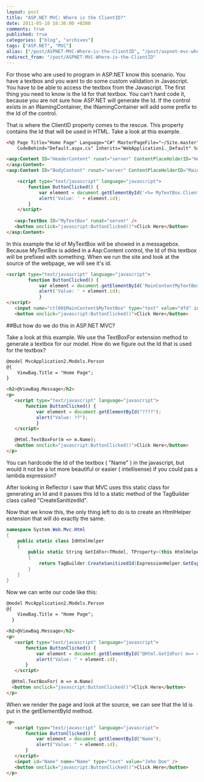 ```yaml
---
layout: post
title: "ASP.NET MVC: Where is the ClientID?"
date: 2011-05-10 16:36:00 +0200
comments: true
published: true
categories: ["blog", "archives"]
tags: ["ASP.NET", "MVC"]
alias: ["/post/ASPNET-MVC-Where-is-the-ClientID", "/post/aspnet-mvc-where-is-the-clientid"]
redirect_from: "/post/ASPNET-MVC-Where-is-the-ClientID"
---
```

For those who are used to program in ASP.NET know this scenario. You have a textbox and you want to do some custom validation in Javascript. You have to be able to access the textbox from the Javascript. The first thing you need to know is the Id for that textbox. You can't hard code it, because you are not sure how ASP.NET will generate the Id. If the control exists in an INamingContainer, the INamingContainer will add some prefix to the Id of the control.


That is where the ClientID property comes to the rescue. This property contains the Id that will be used in HTML. Take a look at this example.

```html
<%@ Page Title="Home Page" Language="C#" MasterPageFile="~/Site.master" AutoEventWireup="true"
    CodeBehind="Default.aspx.cs" Inherits="WebApplication1._Default" %>

<asp:Content ID="HeaderContent" runat="server" ContentPlaceHolderID="HeadContent">
</asp:Content>
<asp:Content ID="BodyContent" runat="server" ContentPlaceHolderID="MainContent">

    <script type="text/javascript" language="javascript">
        function ButtonClicked() {
            var element = document.getElementById('<%= MyTextBox.ClientID %>');
            alert('Value: ' + element.id);
        }
    </script>
   
   <asp:TextBox ID="MyTextBox" runat="server" />
   <button onclick="javascript:ButtonClicked()">Click Here</button>
</asp:Content>
```

In this example the Id of MyTextBox will be showed in a messagebox. Because MyTextBox is added in a Asp:Content control, the Id of this textbox will be prefixed with something. When we run the site and look at the source of the webpage, we will see it's id.

```html
<script type="text/javascript" language="javascript">
        function ButtonClicked() {
            var element = document.getElementById('MainContentMyTextBox');
            alert('Value: ' + element.id);
            }    
</script>   
   <input name="ctl00$MainContent$MyTextBox" type="text" value="dfd" id="MainContentMyTextBox" />
   <button onclick="javascript:ButtonClicked()">Click Here</button>
```

##But how do we do this in ASP.NET MVC?

Take a look at this example. We use the TextBoxFor extension method to generate a textbox for our model. How do we figure out the Id that is used for the textbox?

```html
@model MvcApplication2.Models.Person
@{
    ViewBag.Title = "Home Page";
}

<h2>@ViewBag.Message</h2>
<p>
   <script type="text/javascript" language="javascript">
       function ButtonClicked() {
           var element = document.getElementById("????");
           alert("Value: ??");
           }
   </script>

   @Html.TextBoxFor(m => m.Name);
   <button onclick="javascript:ButtonClicked()">Click Here</button>
</p>
```

You can hardcode the Id of the textbox ( "Name" ) in the javascript, but would it not be a lot more beautiful or easier ( intellisense) if you could pas a lambda expression?

After looking in Reflector i saw that MVC uses this static class for generating an Id and it passes this Id to a static method of the TagBuilder class called "CreateSanitizedId".

Now that we know this, the only thing left to do is to create an HtmlHelper extension that will do exactly the same.

```csharp
namespace System.Web.Mvc.Html
{
    public static class IdHtmlHelper
    {
        public static String GetIdFor<TModel, TProperty>(this HtmlHelper<TModel> htmlHelper, Expression<Func<TModel, TProperty>> expression)
        {
            return TagBuilder.CreateSanitizedId(ExpressionHelper.GetExpressionText(expression));
        }
    }
}
```
Now we can write our code like this:

```html
@model MvcApplication2.Models.Person
@{
    ViewBag.Title = "Home Page";
  }

<h2>@ViewBag.Message</h2>
<p>
   <script type="text/javascript" language="javascript">
       function ButtonClicked() {
           var element = document.getElementById("@Html.GetIdFor( m=> m.Name)");
           alert("Value: " + element.id);        
       }
   </script>

  @Html.TextBoxFor( m => m.Name)
  <button onclick="javascript:ButtonClicked()">Click Here</button>
</p>
```

When we render the page and look at the source, we can see that the Id is put in the getElementById method.

```html
<p>
   <script type="text/javascript" language="javascript">
       function ButtonClicked() {
           var element = document.getElementById("Name");
           alert("Value: " + element.id);        
       }
   </script>
   <input id="Name" name="Name" type="text" value="John Doe" />
   <button onclick="javascript:ButtonClicked()">Click Here</button>
</p>
```
